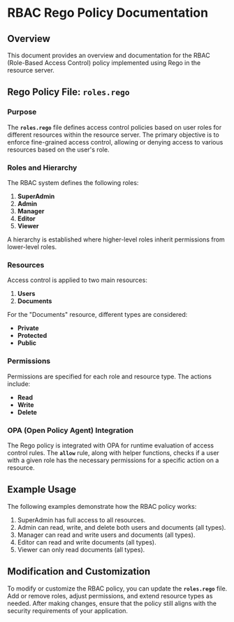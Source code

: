 # **RBAC Rego Policy Documentation**

## **Overview**

This document provides an overview and documentation for the RBAC (Role-Based Access Control) policy implemented using Rego in the resource server.

## **Rego Policy File: `roles.rego`**

### **Purpose**

The **`roles.rego`** file defines access control policies based on user roles for different resources within the resource server. The primary objective is to enforce fine-grained access control, allowing or denying access to various resources based on the user's role.

### **Roles and Hierarchy**

The RBAC system defines the following roles:

1. **SuperAdmin**
2. **Admin**
3. **Manager**
4. **Editor**
5. **Viewer**

A hierarchy is established where higher-level roles inherit permissions from lower-level roles.

### **Resources**

Access control is applied to two main resources:

1. **Users**
2. **Documents**

For the "Documents" resource, different types are considered:

- **Private**
- **Protected**
- **Public**

### **Permissions**

Permissions are specified for each role and resource type. The actions include:

- **Read**
- **Write**
- **Delete**

### **OPA (Open Policy Agent) Integration**

The Rego policy is integrated with OPA for runtime evaluation of access control rules. The **`allow`** rule, along with helper functions, checks if a user with a given role has the necessary permissions for a specific action on a resource.

## **Example Usage**

The following examples demonstrate how the RBAC policy works:

1. SuperAdmin has full access to all resources.
2. Admin can read, write, and delete both users and documents (all types).
3. Manager can read and write users and documents (all types).
4. Editor can read and write documents (all types).
5. Viewer can only read documents (all types).

## **Modification and Customization**

To modify or customize the RBAC policy, you can update the **`roles.rego`** file. Add or remove roles, adjust permissions, and extend resource types as needed. After making changes, ensure that the policy still aligns with the security requirements of your application.
